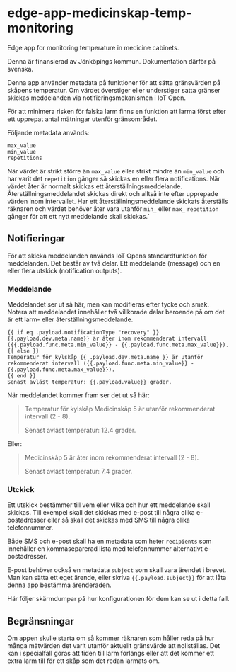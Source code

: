 # edge-app-medicinskap-temp-monitoring
Edge app for monitoring temperature in medicine cabinets.

Denna är finansierad av Jönköpings kommun. Dokumentation därför på svenska.

Denna app använder metadata på funktioner för att sätta gränsvärden på skåpens temperatur. Om värdet överstiger eller understiger satta gränser skickas meddelanden via notifieringsmekanismen i IoT Open.

För att minimera risken för falska larm finns en funktion att larma först efter ett upprepat antal mätningar utenför gränsområdet. 

Följande metadata används:

```
max_value
min_value
repetitions 
```
När värdet är strikt större än `max_value` eller strikt mindre än `min_value` och har varit det `repetition` gånger så skickas en eller flera notifications. När värdet åter är normalt skickas ett återställningsmeddelande. Återställningsmeddelandet skickas direkt och alltså inte efter upprepade värden inom intervallet. Har ett återställningsmeddelande skickats återställs räknaren och värdet behöver åter vara utanför `min_` eller `max_` `repetition` gånger för att ett nytt meddelande skall skickas.`

## Notifieringar

För att skicka meddelanden används IoT Opens standardfunktion för meddelanden. Det består av två delar. Ett meddelande (message) och en eller flera utskick (notification outputs).

### Meddelande

Meddelandet ser ut så här, men kan modifieras efter tycke och smak. Notera att meddelandet innehåller två villkorade delar beroende på om det är ett larm- eller återställningsmeddelande.

```
{{ if eq .payload.notificationType "recovery" }}
{{.payload.dev.meta.name}} är åter inom rekommenderat intervall ({{.payload.func.meta.min_value}} - {{.payload.func.meta.max_value}}).
{{ else }}
Temperatur för kylskåp {{ .payload.dev.meta.name }} är utanför rekommenderat intervall ({{.payload.func.meta.min_value}} - {{.payload.func.meta.max_value}}). 
{{ end }}
Senast avläst temperatur: {{.payload.value}} grader.
```

När meddelandet kommer fram ser det ut så här:
 
> Temperatur för kylskåp Medicinskåp 5 är utanför rekommenderat intervall (2 - 8). 
>
> Senast avläst temperatur: 12.4 grader.

Eller:

> Medicinskåp 5 är åter inom rekommenderat intervall (2 - 8). 
>
> Senast avläst temperatur: 7.4 grader.

### Utckick

Ett utskick bestämmer till vem eller vilka och hur ett meddelande skall skickas. Till exempel skall det skickas med e-post till några olika e-postadresser eller så skall det skickas med SMS till några olika telefonnummer.

Både SMS och e-post skall ha en metadata som heter `recipients` som innehåller en kommaseparerad lista med telefonnummer alternativt e-postadresser.

E-post behöver också en metadata `subject` som skall vara ärendet i brevet. Man kan sätta ett eget ärende, eller skriva `{{.payload.subject}}` för att låta denna app bestämma ärenderaden.

Här följer skärmdumpar på hur konfigurationen för dem kan se ut i detta fall.


## Begränsningar

Om appen skulle starta om så kommer räknaren som håller reda på hur många mätvärden det varit utanför aktuellt gränsvärde att nollställas. Det kan i specialfall göras att tiden till larm förlängs eller att det kommer ett extra larm till för ett skåp som det redan larmats om.
